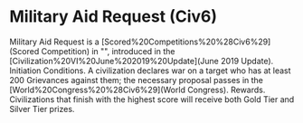 # Military Aid Request (Civ6)

Military Aid Request is a [Scored%20Competitions%20%28Civ6%29](Scored Competition) in "", introduced in the [Civilization%20VI%20June%202019%20Update](June 2019 Update).
Initiation Conditions.
A civilization declares war on a target who has at least 200 Grievances against them; the necessary proposal passes in the [World%20Congress%20%28Civ6%29](World Congress).
Rewards.
Civilizations that finish with the highest score will receive both Gold Tier and Silver Tier prizes.
